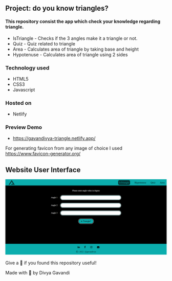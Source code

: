 ## Project: do you know triangles?

#### This repository consist the app which check your knowledge regarding triangle.
- IsTriangle - Checks if the 3 angles make it a triangle or not.
- Quiz - Quiz related to triangle
- Area - Calculates area of triangle by taking base and height
- Hypotenuse - Calculates area of triangle using 2 sides

### Technology used
- HTML5
- CSS3
- Javascript

### Hosted on 
- Netlify

### Preview Demo 
- https://gavandivya-triangle.netlify.app/

For generating favicon from any image of choice I used https://www.favicon-generator.org/

## Website User Interface

![traingle](https://github.com/gavandivya/neogCampPortfolio/raw/main/images/traingle.png)


Give a 🌟 if you found this repository useful!

Made with 💖 by Divya Gavandi


